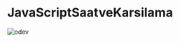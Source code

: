 # JavaScriptSaatveKarsilama
![odev](https://user-images.githubusercontent.com/48656439/166515788-1a1f9974-e017-451c-94c4-763abd241f46.PNG)
